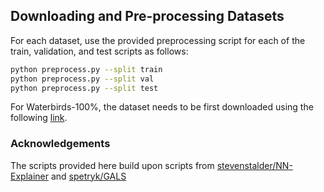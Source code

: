 ## Downloading and Pre-processing Datasets

For each dataset, use the provided preprocessing script for each of the train, validation, and test scripts as follows:

```bash
python preprocess.py --split train
python preprocess.py --split val
python preprocess.py --split test
```

For Waterbirds-100%, the dataset needs to be first downloaded using the following [link](https://drive.google.com/file/d/1zJpQYGEt1SuwitlNfE06TFyLaWX-st1k/view?usp=sharing).


### Acknowledgements

The scripts provided here build upon scripts from [stevenstalder/NN-Explainer](https://github.com/stevenstalder/NN-Explainer) and [spetryk/GALS](https://github.com/spetryk/GALS)